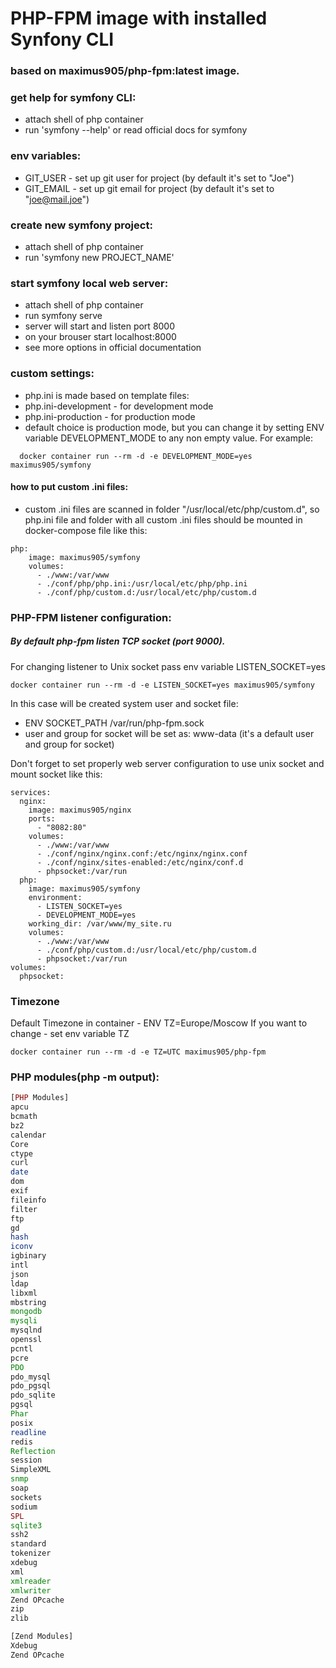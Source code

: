 # PHP-FPM image with installed Synfony CLI
### based on maximus905/php-fpm:latest image.
### get help for symfony CLI:
* attach shell of php container
* run 'symfony --help' or read official docs for symfony
### env variables:
* GIT_USER - set up git user for project (by default it's set to "Joe")
* GIT_EMAIL - set up git email for project (by default it's set to "joe@mail.joe")
### create new symfony project:
* attach shell of php container
* run 'symfony new PROJECT_NAME'
### start symfony local web server:
* attach shell of php container
* run symfony serve
* server will start and listen port 8000
* on your brouser start localhost:8000
* see more options in official documentation
### custom settings:
* php.ini is made based on template files:
* php.ini-development - for development mode
* php.ini-production - for production mode
* default choice is production mode, but you can change it by setting ENV variable DEVELOPMENT_MODE to any non empty value. For example:
```
  docker container run --rm -d -e DEVELOPMENT_MODE=yes maximus905/symfony
```
#### how to put custom .ini files:
* custom .ini files are scanned in folder "/usr/local/etc/php/custom.d",
so php.ini file and folder with all custom .ini files should be mounted in docker-compose file like this:
```
php:
    image: maximus905/symfony
    volumes:
      - ./www:/var/www
      - ./conf/php/php.ini:/usr/local/etc/php/php.ini
      - ./conf/php/custom.d:/usr/local/etc/php/custom.d
```
### PHP-FPM listener configuration:
##### By default php-fpm listen TCP socket (port 9000).
For changing listener to Unix socket pass env variable LISTEN_SOCKET=yes
``` 
docker container run --rm -d -e LISTEN_SOCKET=yes maximus905/symfony
```
In this case will be created system user and socket file:
* ENV SOCKET_PATH /var/run/php-fpm.sock
* user and group for socket will be set as: www-data (it's a default user and group for socket)

Don't forget to set properly web server configuration to use unix socket and mount socket like this:
```
services:
  nginx:
    image: maximus905/nginx
    ports:
      - "8082:80"
    volumes:
      - ./www:/var/www
      - ./conf/nginx/nginx.conf:/etc/nginx/nginx.conf
      - ./conf/nginx/sites-enabled:/etc/nginx/conf.d
      - phpsocket:/var/run
  php:
    image: maximus905/symfony
    environment:
      - LISTEN_SOCKET=yes
      - DEVELOPMENT_MODE=yes
    working_dir: /var/www/my_site.ru
    volumes:
      - ./www:/var/www
      - ./conf/php/custom.d:/usr/local/etc/php/custom.d
      - phpsocket:/var/run
volumes:
  phpsocket:
```

### Timezone
Default Timezone in container - ENV TZ=Europe/Moscow
If you want to change - set env variable TZ 
``` 
docker container run --rm -d -e TZ=UTC maximus905/php-fpm
```
### PHP modules(php -m output):
``` php
[PHP Modules]
apcu
bcmath
bz2
calendar
Core
ctype
curl
date
dom
exif
fileinfo
filter
ftp
gd
hash
iconv
igbinary
intl
json
ldap
libxml
mbstring
mongodb
mysqli
mysqlnd
openssl
pcntl
pcre
PDO
pdo_mysql
pdo_pgsql
pdo_sqlite
pgsql
Phar
posix
readline
redis
Reflection
session
SimpleXML
snmp
soap
sockets
sodium
SPL
sqlite3
ssh2
standard
tokenizer
xdebug
xml
xmlreader
xmlwriter
Zend OPcache
zip
zlib

[Zend Modules]
Xdebug
Zend OPcache      
```